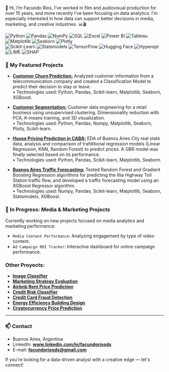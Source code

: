 👋 Hi, I’m Facundo Ríos, I’ve worked in film and audiovisual production for over 15 years, and more recently I’ve been focusing on data analytics.
I’m especially interested in how data can support better decisions in media, marketing, and creative industries. 📊🎬


![Python](https://img.shields.io/badge/Python-3776AB?style=flat&logo=python&logoColor=white)
![Pandas](https://img.shields.io/badge/Pandas-150458?style=flat&logo=pandas&logoColor=white)
![NumPy](https://img.shields.io/badge/NumPy-013243?style=flat&logo=numpy&logoColor=white)
![SQL](https://img.shields.io/badge/SQL-4479A1?style=flat&logo=postgresql&logoColor=white)
![Excel](https://img.shields.io/badge/Excel-217346?style=flat&logo=microsoft-excel&logoColor=white)
![Power BI](https://img.shields.io/badge/Power%20BI-F2C811?style=flat&logo=powerbi&logoColor=black)
![Tableau](https://img.shields.io/badge/Tableau-E97627?style=flat&logo=tableau&logoColor=white)
![Matplotlib](https://img.shields.io/badge/Matplotlib-11557C?style=flat)
![Seaborn](https://img.shields.io/badge/Seaborn-0C2233?style=flat)
![Plotly](https://img.shields.io/badge/Plotly-3F4F75?style=flat)  
![Scikit-Learn](https://img.shields.io/badge/Scikit--Learn-F7931E?style=flat&logo=scikit-learn&logoColor=white)
![Statsmodels](https://img.shields.io/badge/Statsmodels-336699?style=flat)
![TensorFlow](https://img.shields.io/badge/TensorFlow-FF6F00?style=flat&logo=tensorflow&logoColor=white)
![Hugging Face](https://img.shields.io/badge/HuggingFace-FCC72C?style=flat&logo=huggingface&logoColor=black)
![Hyperopt](https://img.shields.io/badge/Hyperopt-303030?style=flat)
![LIME](https://img.shields.io/badge/LIME-0ABF53?style=flat)
![SHAP](https://img.shields.io/badge/SHAP-FF7043?style=flat)



### 🚀 My Featured Projects
* **[Customer Churn Prediction:](github.com/facundoriosds/Project-6-Customer-Churn-Prediction)**
Analyzed customer information from a telecommunication company and created a Classification Model to predict their decision to stay or leave.  
   • Technologies used: Python, Pandas, Scikit-learn, Matplotlib, Seaborn, XGBoost.      
       
* **[Customer Segmentation:](github.com/facundoriosds/Project-12-Store-Customer-Segmentation)**
Customer data engineering for a retail business using unsupervised clustering. Dimensionality reduction with PCA, K-means training, and 3D visualization.  
   • Technologies used: Python, Pandas, Numpy, Matplotlib, Seaborn, Plotly, Scikit-learn. 

* **[House Pricing Prediction in CABA:](github.com/facundoriosds/Project-1-Buenos-Aires-House-Pricing-Prediction)**
EDA of Buenos Aires City real state data, analysis and comparison of trafditional regression models (Linear Regression, KNN, Random Forest) to predict prices. A GBR model was finally selected based on its performance.  
   • Technologies used: Python, Pandas, Scikit-learn, Matplotlib, Seaborn. 

* **[Buenos Aires Traffic Forecasting:](github.com/facundoriosds/Project-2-Buenos-Aires-Traffic-Forecasting)**
Tested Random Forest and Gradient Boosting Regression algorithms for predicting the Illia Highway Toll Station traffic flow, and developed a traffic forecasting model using an XGBoost Regressor algorithm.  
   • Technologies used: Numpy, Pandas, Scikit-learn, Matplotlib, Seaborn, Statsmodels, XGBoost.


### 🔧 In Progress: Media & Marketing Projects

Currently working on new projects focused on media analytics and marketing performance:
- `Media Content Performance`: Analyzing engagement by type of video content.
- `Ad Campaign ROI Tracker`: Interactive dashboard for online campaign performance.

### Other Proyects: 
* **[Image Classifier](github.com/facundoriosds/Project-7-Image-Classifier)**
* **[Marketing Strategy Evaluation]()**
* **[Airbnb Rent Price Prediction](github.com/facundoriosds/Project-9-Airbnb-Rent-Price-Prediction)**
* **[Credit Risk Classifier](github.com/facundoriosds/Project-8-Credit-Risk-Classifier)**
* **[Credit Card Fraud Detection](github.com/facundoriosds/Project-3-Credit-Card-Fraud-Detection)**
* **[Energy Efficiency Building Design](https://github.com/facundoriosds/Project-5-Energy-Efficiency-Building-Design)**
* **[Cryptocurrency Price Prediction](https://github.com/facundoriosds/Project-4-Cryptocurrency-Price-Prediction)**

---

### 📫 Contact

* Buenos Aires, Argentina  
* LinkedIn: **www.linkedin.com/in/facundoriosds**  
* E-mail: **facundoriosds@gmail.com**

If you're looking for a data-driven analyst with a creative edge — let's connect!
